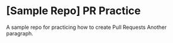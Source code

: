 # [Sample Repo] PR Practice
A sample repo for practicing how to create Pull Requests
Another paragraph.